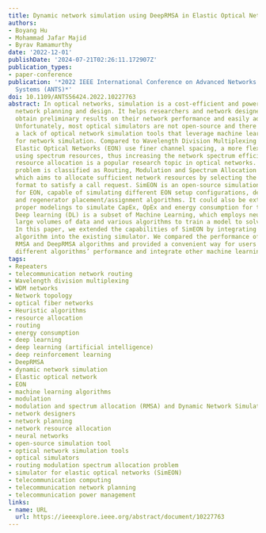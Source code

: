 ```yaml
---
title: Dynamic network simulation using DeepRMSA in Elastic Optical Networks
authors:
- Boyang Hu
- Mohammad Jafar Majid
- Byrav Ramamurthy
date: '2022-12-01'
publishDate: '2024-07-21T02:26:11.172907Z'
publication_types:
- paper-conference
publication: '*2022 IEEE International Conference on Advanced Networks and Telecommunications
  Systems (ANTS)*'
doi: 10.1109/ANTS56424.2022.10227763
abstract: In optical networks, simulation is a cost-efficient and powerful way for
  network planning and design. It helps researchers and network designers quickly
  obtain preliminary results on their network performance and easily adjust the design.
  Unfortunately, most optical simulators are not open-source and there is currently
  a lack of optical network simulation tools that leverage machine learning techniques
  for network simulation. Compared to Wavelength Division Multiplexing (WDM) networks,
  Elastic Optical Networks (EON) use finer channel spacing, a more flexible way of
  using spectrum resources, thus increasing the network spectrum efficiency. Network
  resource allocation is a popular research topic in optical networks. In EON, this
  problem is classified as Routing, Modulation and Spectrum Allocation (RMSA) problem,
  which aims to allocate sufficient network resources by selecting the optimal modulation
  format to satisfy a call request. SimEON is an open-source simulation tool exclusively
  for EON, capable of simulating different EON setup configurations, designing RMSA
  and regenerator placement/assignment algorithms. It could also be extended with
  proper modelings to simulate CapEx, OpEx and energy consumption for the network.
  Deep learning (DL) is a subset of Machine Learning, which employs neural networks,
  large volumes of data and various algorithms to train a model to solve complex problems.
  In this paper, we extended the capabilities of SimEON by integrating the DeepRMSA
  algorithm into the existing simulator. We compared the performance of conventional
  RMSA and DeepRMSA algorithms and provided a convenient way for users to compare
  different algorithms’ performance and integrate other machine learning algorithms.
tags:
- Repeaters
- telecommunication network routing
- Wavelength division multiplexing
- WDM networks
- Network topology
- optical fiber networks
- Heuristic algorithms
- resource allocation
- routing
- energy consumption
- deep learning
- deep learning (artificial intelligence)
- deep reinforcement learning
- DeepRMSA
- dynamic network simulation
- Elastic optical network
- EON
- machine learning algorithms
- modulation
- modulation and spectrum allocation (RMSA) and Dynamic Network Simulation
- network designers
- network planning
- network resource allocation
- neural networks
- open-source simulation tool
- optical network simulation tools
- optical simulators
- routing modulation spectrum allocation problem
- simulator for elastic optical networks (SimEON)
- telecommunication computing
- telecommunication network planning
- telecommunication power management
links:
- name: URL
  url: https://ieeexplore.ieee.org/abstract/document/10227763
---
```

